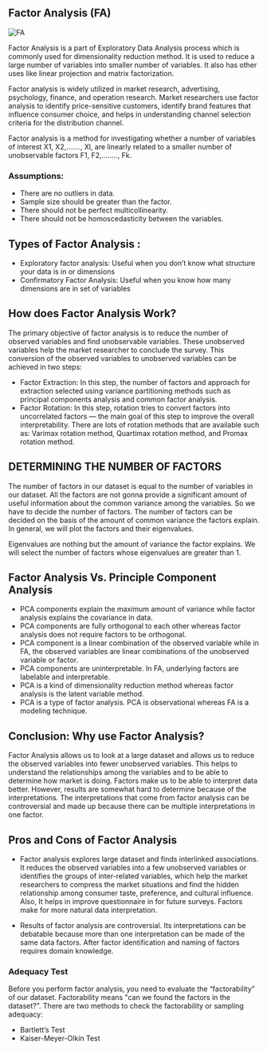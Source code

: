 ## Factor Analysis (FA)

<img src="imgs/fa1" alt="FA">

Factor Analysis is a part of Exploratory Data Analysis process which is commonly used for dimensionality reduction method.
It is used to reduce a large number of variables into smaller number of variables.
It also has other uses like linear projection and matrix factorization.


Factor analysis is widely utilized in market research, advertising, psychology, finance, and operation research.
Market researchers use factor analysis to identify price-sensitive customers,
identify brand features that influence consumer choice, 
and helps in understanding channel selection criteria for the distribution channel.



Factor analysis is a method for investigating whether a number of variables of interest X1, X2,……., Xl, 
are linearly related to a smaller number of unobservable factors F1, F2,..……, Fk.



### Assumptions:
- There are no outliers in data.
- Sample size should be greater than the factor.
- There should not be perfect multicollinearity.
- There should not be homoscedasticity between the variables.



## Types of Factor Analysis :
- Exploratory factor analysis: Useful when you don’t know what structure your data is in or dimensions
- Confirmatory Factor Analysis: Useful when you know how many dimensions are in set of variables


## How does Factor Analysis Work?
The primary objective of factor analysis is to reduce the number of observed variables and find unobservable variables.
These unobserved variables help the market researcher to conclude the survey. 
This conversion of the observed variables to unobserved variables can be achieved in two steps:

- Factor Extraction: In this step, the number of factors and approach for extraction selected using variance partitioning methods such as principal components analysis and common factor analysis.
- Factor Rotation: In this step, rotation tries to convert factors into uncorrelated factors — the main goal of this step to improve the overall interpretability. There are lots of rotation methods that are available such as: Varimax rotation method, Quartimax rotation method, and Promax rotation method.


## DETERMINING THE NUMBER OF FACTORS
The number of factors in our dataset is equal to the number of variables in our dataset.
 All the factors are not gonna provide a significant amount of useful information about the common variance among the variables.
  So we have to decide the number of factors.
  The number of factors can be decided on the basis of the amount of common variance the factors explain. 
  In general, we will plot the factors and their eigenvalues.

Eigenvalues are nothing but the amount of variance the factor explains.
 We will select the number of factors whose eigenvalues are greater than 1.

 


## Factor Analysis Vs. Principle Component Analysis
- PCA components explain the maximum amount of variance while factor analysis explains the covariance in data.
- PCA components are fully orthogonal to each other whereas factor analysis does not require factors to be orthogonal.
- PCA component is a linear combination of the observed variable while in FA, the observed variables are linear combinations of the unobserved variable or factor.
- PCA components are uninterpretable. In FA, underlying factors are labelable and interpretable.
- PCA is a kind of dimensionality reduction method whereas factor analysis is the latent variable method.
- PCA is a type of factor analysis. PCA is observational whereas FA is a modeling technique.


## Conclusion: Why use Factor Analysis?
Factor Analysis allows us to look at a large dataset and allows us to reduce the observed variables into fewer unobserved variables.
This helps to understand the relationships among the variables and to be able to determine how market is doing.
 Factors make us to be able to interpret data better. However, results are somewhat hard to determine because of the interpretations. 
 The interpretations that come from factor analysis can be controversial and made up because there can be multiple interpretations in one factor.


 ## Pros and Cons of Factor Analysis
 - Factor analysis explores large dataset and finds interlinked associations.
 It reduces the observed variables into a few unobserved variables or identifies the groups of inter-related variables, 
 which help the market researchers to compress the market situations and find the hidden relationship among consumer taste, 
 preference, and cultural influence. 
 Also, It helps in improve questionnaire in for future surveys. Factors make for more natural data interpretation.
 
- Results of factor analysis are controversial. Its interpretations can be debatable because more than one interpretation can be made of the same data factors.
  After factor identification and naming of factors requires domain knowledge.

### Adequacy Test
Before you perform factor analysis, you need to evaluate the “factorability” of our dataset. Factorability means "can we found the factors in the dataset?". There are two methods to check the factorability or sampling adequacy:

- Bartlett’s Test
- Kaiser-Meyer-Olkin Test

